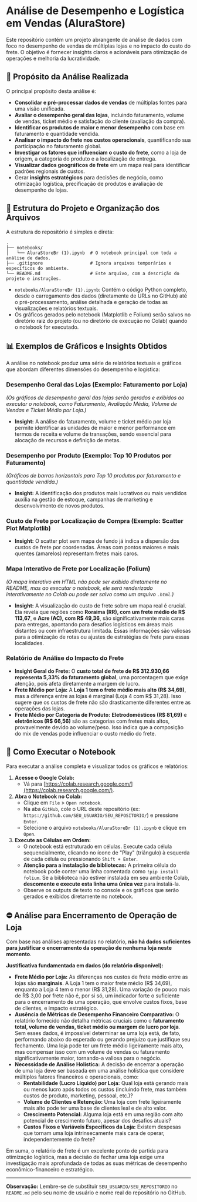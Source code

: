 # Análise de Desempenho e Logística em Vendas (AluraStore)

Este repositório contém um projeto abrangente de análise de dados com foco no desempenho de vendas de múltiplas lojas e no impacto do custo do frete. 
O objetivo é fornecer insights claros e acionáveis para otimização de operações e melhoria da lucratividade.

## 🎯 Propósito da Análise Realizada

O principal propósito desta análise é:

  * **Consolidar e pré-processar dados de vendas** de múltiplas fontes para uma visão unificada.
  * **Avaliar o desempenho geral das lojas**, incluindo faturamento, volume de vendas, ticket médio e satisfação do cliente (avaliação da compra).
  * **Identificar os produtos de maior e menor desempenho** com base em faturamento e quantidade vendida.
  * **Analisar o impacto do frete nos custos operacionais**, quantificando sua participação no faturamento global.
  * **Investigar os fatores que influenciam o custo do frete**, como a loja de origem, a categoria do produto e a localização de entrega.
  * **Visualizar dados geográficos de frete** em um mapa real para identificar padrões regionais de custos.
  * Gerar **insights estratégicos** para decisões de negócio, como otimização logística, precificação de produtos e avaliação de desempenho de lojas.

## 📁 Estrutura do Projeto e Organização dos Arquivos

A estrutura do repositório é simples e direta:

```
.
├── notebooks/
│   └── AluraStoreBr (1).ipynb  # O notebook principal com toda a análise de dados.
├── .gitignore                  # Ignora arquivos temporários e específicos do ambiente.
└── README.md                   # Este arquivo, com a descrição do projeto e instruções.
```

  * `notebooks/AluraStoreBr (1).ipynb`: Contém o código Python completo, desde o carregamento dos dados (diretamente de URLs no GitHub) até o pré-processamento,
    análise detalhada e geração de todas as visualizações e relatórios textuais.
  * Os gráficos gerados pelo notebook (Matplotlib e Folium) serão salvos no diretório raiz do projeto (ou no diretório de execução no Colab) quando o notebook for executado.

## 📊 Exemplos de Gráficos e Insights Obtidos

A análise no notebook produz uma série de relatórios textuais e gráficos que abordam diferentes dimensões do desempenho e logística:

### Desempenho Geral das Lojas (Exemplo: Faturamento por Loja)

*(Os gráficos de desempenho geral das lojas serão gerados e exibidos ao executar o notebook, como Faturamento, Avaliação Média, Volume de Vendas e Ticket Médio por Loja.)*

  * **Insight:** A análise do faturamento, volume e ticket médio por loja permite identificar as unidades de maior e menor performance em termos de receita e volume de transações, sendo essencial para alocação de recursos e definição de metas.

### Desempenho por Produto (Exemplo: Top 10 Produtos por Faturamento)

*(Gráficos de barras horizontais para Top 10 produtos por faturamento e quantidade vendida.)*

  * **Insight:** A identificação dos produtos mais lucrativos ou mais vendidos auxilia na gestão de estoque, campanhas de marketing e desenvolvimento de novos produtos.

### Custo de Frete por Localização de Compra (Exemplo: Scatter Plot Matplotlib)

  * **Insight:** O scatter plot sem mapa de fundo já indica a dispersão dos custos de frete por coordenadas. Áreas com pontos maiores e mais quentes (amarelos) representam fretes mais caros.

### Mapa Interativo de Frete por Localização (Folium)

*(O mapa interativo em HTML não pode ser exibido diretamente no README, mas ao executar o notebook, ele será renderizado interativamente no Colab ou pode ser salvo como um arquivo `.html`.)*

  * **Insight:** A visualização do custo de frete sobre um mapa real é crucial. Ela revela que regiões como **Roraima (RR), com um frete médio de R$ 113,67**, e **Acre (AC), com R$ 49,36**, são significativamente mais caras para entregas, apontando para desafios logísticos em áreas mais distantes ou com infraestrutura limitada. Essas informações são valiosas para a otimização de rotas ou ajustes de estratégias de frete para essas localidades.

### Relatório de Análise do Impacto do Frete

  * **Insight Geral do Frete:** O **custo total de frete de R$ 312.930,66 representa 5,33% do faturamento global**, uma porcentagem que exige atenção, pois afeta diretamente a margem de lucro.
  * **Frete Médio por Loja:** A **Loja 1 tem o frete médio mais alto (R$ 34,69)**, mas a diferença entre as lojas é marginal (Loja 4 com R$ 31,28). Isso sugere que os custos de frete não são drasticamente diferentes entre as operações das lojas.
  * **Frete Médio por Categoria de Produto:** **Eletrodomésticos (R$ 81,69)** e **eletrônicos (R$ 66,56)** são as categorias com fretes mais altos, provavelmente devido ao volume/peso. Isso indica que a composição do mix de vendas pode influenciar o custo médio do frete.

## 🚀 Como Executar o Notebook

Para executar a análise completa e visualizar todos os gráficos e relatórios:

1.  **Acesse o Google Colab:**
      * Vá para [https://colab.research.google.com/](https://colab.research.google.com/).
2.  **Abra o Notebook no Colab:**
      * Clique em `File` \> `Open notebook`.
      * Na aba `GitHub`, cole o URL deste repositório (ex: `https://github.com/SEU_USUARIO/SEU_REPOSITORIO/`) e pressione `Enter`.
      * Selecione o arquivo `notebooks/AluraStoreBr (1).ipynb` e clique em `Open`.
3.  **Execute as Células em Ordem:**
      * O notebook está estruturado em células. Execute cada célula sequencialmente, clicando no ícone de "Play" (triângulo) à esquerda de cada célula ou pressionando `Shift + Enter`.
      * **Atenção para a instalação de bibliotecas:** A primeira célula do notebook pode conter uma linha comentada como `!pip install folium`. Se a biblioteca não estiver instalada em seu ambiente Colab, **descomente e execute esta linha uma única vez** para instalá-la.
      * Observe os outputs de texto no console e os gráficos que serão gerados e exibidos diretamente no notebook.

## ⛔ Análise para Encerramento de Operação de Loja

Com base nas análises apresentadas no relatório, **não há dados suficientes para justificar o encerramento da operação de nenhuma loja neste momento**.

**Justificativa fundamentada em dados (do relatório disponível):**

  * **Frete Médio por Loja:** As diferenças nos custos de frete médio entre as lojas são **marginais**. A Loja 1 tem o maior frete médio (R$ 34,69), enquanto a Loja 4 tem o menor (R$ 31,28). Uma variação de pouco mais de R$ 3,00 por frete não é, por si só, um indicador forte o suficiente para o encerramento de uma operação, que envolve custos fixos, base de clientes, e impacto estratégico.
  * **Ausência de Métricas de Desempenho Financeiro Comparativo:** O relatório fornecido não detalha métricas cruciais como o **faturamento total, volume de vendas, ticket médio ou margem de lucro por loja**. Sem esses dados, é impossível determinar se uma loja está, de fato, performando abaixo do esperado ou gerando prejuízo que justifique seu fechamento. Uma loja pode ter um frete médio ligeiramente mais alto, mas compensar isso com um volume de vendas ou faturamento significativamente maior, tornando-a valiosa para o negócio.
  * **Necessidade de Análise Holística:** A decisão de encerrar a operação de uma loja deve ser baseada em uma análise holística que considere múltiplos fatores financeiros e operacionais, como:
      * **Rentabilidade (Lucro Líquido) por Loja:** Qual loja está gerando mais ou menos lucro após todos os custos (incluindo frete, mas também custos de produto, marketing, pessoal, etc.)?
      * **Volume de Clientes e Retenção:** Uma loja com frete ligeiramente mais alto pode ter uma base de clientes leal e de alto valor.
      * **Crescimento Potencial:** Alguma loja está em uma região com alto potencial de crescimento futuro, apesar dos desafios atuais?
      * **Custos Fixos e Variáveis Específicos da Loja:** Existem despesas que tornam uma loja intrinsecamente mais cara de operar, independentemente do frete?

Em suma, o relatório de frete é um excelente ponto de partida para otimização logística, mas a decisão de fechar uma loja exige uma investigação mais aprofundada de todas as suas métricas de desempenho econômico-financeiro e estratégico.

-----

**Observação:** Lembre-se de substituir `SEU_USUARIO/SEU_REPOSITORIO` no `README.md` pelo seu nome de usuário e nome real do repositório no GitHub.
